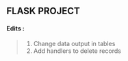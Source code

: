 ## FLASK PROJECT ##

#### Edits : #### 

> 1. Change data output in tables
> 2. Add handlers to delete records